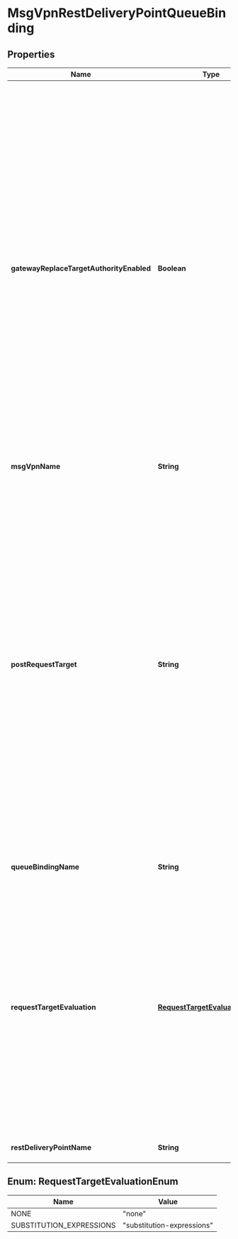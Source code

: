 
# MsgVpnRestDeliveryPointQueueBinding

## Properties
Name | Type | Description | Notes
------------ | ------------- | ------------- | -------------
**gatewayReplaceTargetAuthorityEnabled** | **Boolean** | Enable or disable whether the authority for the request-target is replaced with that configured for the REST Consumer remote. When enabled, the broker sends HTTP requests in absolute-form, with the request-target&#39;s authority taken from the REST Consumer&#39;s remote host and port configuration. When disabled, the broker sends HTTP requests whose request-target matches that of the original request message, including whether to use absolute-form or origin-form. This configuration is applicable only when the Message VPN is in REST gateway mode. Changes to this attribute are synchronized to HA mates and replication sites via config-sync. The default value is &#x60;false&#x60;. Available since 2.8. |  [optional]
**msgVpnName** | **String** | The name of the Message VPN. |  [optional]
**postRequestTarget** | **String** | The request-target string to use when sending requests. It identifies the target resource on the far-end REST Consumer upon which to apply the request. There are generally two common forms for the request-target. The origin-form is most often used in practice and contains the path and query components of the target URI. If the path component is empty then the client must generally send a \&quot;/\&quot; as the path. When making a request to a proxy, most often the absolute-form is required. This configuration is only applicable when the Message VPN is in REST messaging mode. Changes to this attribute are synchronized to HA mates and replication sites via config-sync. The default value is &#x60;\&quot;\&quot;&#x60;. |  [optional]
**queueBindingName** | **String** | The name of a queue in the Message VPN. |  [optional]
**requestTargetEvaluation** | [**RequestTargetEvaluationEnum**](#RequestTargetEvaluationEnum) | The type of evaluation to perform on the request target. Changes to this attribute are synchronized to HA mates and replication sites via config-sync. The default value is &#x60;\&quot;none\&quot;&#x60;. The allowed values and their meaning are:  &lt;pre&gt; \&quot;none\&quot; - Do not evaluate substitution expressions on the request target. \&quot;substitution-expressions\&quot; - Evaluate substitution expressions on the request target. &lt;/pre&gt;  Available since 2.23. |  [optional]
**restDeliveryPointName** | **String** | The name of the REST Delivery Point. |  [optional]


<a name="RequestTargetEvaluationEnum"></a>
## Enum: RequestTargetEvaluationEnum
Name | Value
---- | -----
NONE | &quot;none&quot;
SUBSTITUTION_EXPRESSIONS | &quot;substitution-expressions&quot;



